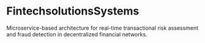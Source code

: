 # FintechsolutionsSystems
Microservice-based architecture for real-time transactional risk assessment and fraud detection in decentralized financial networks.

